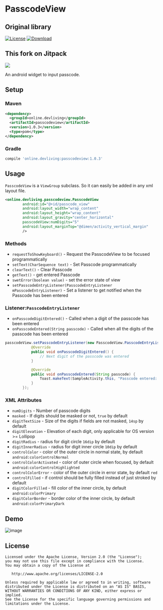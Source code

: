 # PasscodeView
## Original library
[![License](https://img.shields.io/badge/license-Apache%202-blue.svg)](https://www.apache.org/licenses/LICENSE-2.0)
[ ![Download](https://api.bintray.com/packages/iammehedi/Maven/online.devliving%3Apasscodeview/images/download.svg) ](https://bintray.com/iammehedi/Maven/online.devliving%3Apasscodeview/_latestVersion)

## This fork on Jitpack
[![](https://jitpack.io/v/dryaz/PasscodeView.svg)](https://jitpack.io/#dryaz/PasscodeView)

An android widget to input passcode.

## Setup
### Maven
```xml
<dependency>
  <groupId>online.devliving</groupId>
  <artifactId>passcodeview</artifactId>
  <version>1.0.3</version>
  <type>pom</type>
</dependency>
```
### Gradle
```groovy
compile 'online.devliving:passcodeview:1.0.3'
```

## Usage
`PasscodeView` is a `ViewGroup` subclass. So it can easily be added in any xml layout file.

```xml
<online.devliving.passcodeview.PasscodeView
        android:id="@+id/passcode_view"
        android:layout_width="wrap_content"
        android:layout_height="wrap_content"
        android:layout_gravity="center_horizontal"
        passcodeView:numDigits="5"
        android:layout_marginTop="@dimen/activity_vertical_margin"
        />
```

### Methods
- `requestToShowKeyboard()` - Request the PasscodeView to be focused programmatically
- `setText(CharSequence text)` - Set Passcode programmatically
- `clearText()` - Clear Passcode
- `getText()` - get entered Passcode
- `swetError(boolean value)` - set the error state of view
- `setPasscodeEntryListener(PasscodeEntryListener mPasscodeEntryListener)` - Set a listener to get notified when the Passcode has been entered

### Listener:`PasscodeEntryListener`
- `onPasscodeDigitEntered()` - Called when a digit of the passcode has been entered
- `onPasscodeEntered(String passcode)` - Called when all the digits of the passcode has been entered

```java
passcodeView.setPasscodeEntryListener(new PasscodeView.PasscodeEntryListener() {
            @Override
            public void onPasscodeDigitEntered() {
                // Next digit of the passcode was entered
            }

            @Override
            public void onPasscodeEntered(String passcode) {
                Toast.makeText(SampleActivity.this, "Passcode entered: " + passcode, Toast.LENGTH_SHORT).show();
            }
        });
```

### XML Attributes
- `numDigits` - Number of passcode digits
- `masked` - If digits should be masked or not, `true` by default
- `digitTextSize` - Size of the digits if fields are not masked, `14sp` by default
- `digitElevation` - Elevation of each digit, only applicable for OS version >= Lollipop
- `digitRadius` - radius for digit circle `16dip` by default
- `digitInnerRadius` - radius for digit inner circle `10dip` by default
- `controlColor` - color of the outer circle in normal state, by default `android:colorControlNormal`
- `controlColorActivated` - color of outer circle when focused, by default `android:colorControlHighlighted`
- `controlColorError` - color of the outer circle in error state, by default `red`
- `controlFilled` - if control should be fully filled instead of just stroked by default
- `digitColorFilled` - fill color of the inner circle, by default `android:colorPrimary`
- `digitColorBorder` - border color of the inner circle, by default `android:colorPrimaryDark`

## Demo
![image](demo.gif)

## License

    Licensed under the Apache License, Version 2.0 (the "License");
    you may not use this file except in compliance with the License.
    You may obtain a copy of the License at

       http://www.apache.org/licenses/LICENSE-2.0

    Unless required by applicable law or agreed to in writing, software
    distributed under the License is distributed on an "AS IS" BASIS,
    WITHOUT WARRANTIES OR CONDITIONS OF ANY KIND, either express or implied.
    See the License for the specific language governing permissions and
    limitations under the License.
